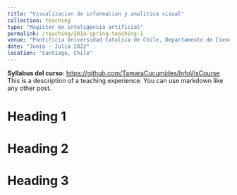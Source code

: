 ```yaml
---
title: "Visualizacion de informacion y analitica visual"
collection: teaching
type: "Magister en inteligencia artificial"
permalink: /teaching/2014-spring-teaching-1
venue: "Pontificia Universidad Catolica de Chile, Departamento de Ciencias de la Computacion"
date: "Junio - Julio 2022"
location: "Santiago, Chile"
---
```


**Syllabus del curso**: https://github.com/TamaraCucumides/InfoVisCourse
This is a description of a teaching experience. You can use markdown like any other post.

Heading 1
======

Heading 2
======

Heading 3
======